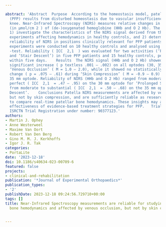 ---
abstract: 'Abstract  Purpose  According to the homeostasis model, patellofemoral pain
  (PFP) results from disturbed homeostasis due to vascular insufficiency in the anterior
  knee. Near-Infrared Spectroscopy (NIRS) measures relative changes in concentrations
  (in µmol/cm 2 ) of (de-)oxygenated hemoglobine (HHb and O 2 Hb). The aims were to:
  1) investigate the characteristics of the NIRS signal derived from the patella during
  experiments affecting hemodynamics in healthy controls, and 2) determine the test–retest
  reliability of NIRS in positions clinically relevant for PFP patients.    Methods  Two
  experiments were conducted on 10 healthy controls and analysed using Student’s t
  -test. Reliability ( ICC  2,1  ) was evaluated for two activities (‘Prolonged Sitting’
  and ‘Stair Descent’) in five PFP patients and 15 healthy controls, performed twice
  within five days.    Results  The NIRS signal (HHb and O 2 Hb) showed a statistically
  significant increase ( p textless .001 – .002) on all optodes (30, 35, 40 mm) during
  ‘Venous Occlusion’ ( M = 1.0 – 2.0), while it showed no statistically significant
  change ( p = .075 – .61) during ‘Skin Compression’ ( M = -0.9 – 0.9) on the 30 and
  35 mm optode. Reliability of NIRS (HHb and O 2 Hb) ranged from moderate to almost
  perfect ( ICC  2,1  = .47 – .95) on the 30 mm optode for ‘Prolonged Sitting’, and
  from moderate to substantial ( ICC  2,1  = .50 – .68) on the 35 mm optode for ‘Stair
  Descent’.    Conclusions Patella NIRS measurements are affected by venous occlusion,
  but not by skin compression, and are sufficiently reliable as research application
  to compare real-time patellar bone hemodynamics. These insights may assist to improve
  effectiveness of evidence-based treatment strategies for PFP.   Trial registration
  ISRCTN Trial Registration under number: 90377123.'
authors:
- Martin J. Ophey
- Anne Westerweel
- Maxime Van Oort
- Robert Van Den Berg
- Gino M. M. J. Kerkhoffs
- Igor J. R. Tak
categories:
- PortaLite
date: '2023-12-18'
doi: 10.1186/s40634-023-00709-6
featured: false
projects:
- clinical-and-rehabilitation
publication: '*Journal of Experimental Orthopaedics*'
publication_types:
- '2'
publishDate: 2023-12-18 09:24:56.729710+00:00
tags: []
title: Near-Infrared Spectroscopy measurements are reliable for studying patellar
  bone hemodynamics and affected by venous occlusion, but not by skin compression

---
